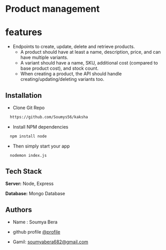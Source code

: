 
# Product  management
 
 

# features

- Endpoints to create, update, delete and retrieve products.
    - A product should have at least a name, description, price, and can have multiple variants.
    - A variant should have a name, SKU, additional cost (compared to base product cost), and stock count.
    - When creating a product, the API should handle creating/updating/deleting variants too.




## Installation

 -  Clone Git Repo

```bash
  https://github.com/Soumys56/kaksha
```

- Install NPM dependencies

```bash
  npm install node
```


-    Then simply start your app

```bash
  nodemon index.js
```
    
## Tech Stack



**Server:** Node, Express


**Database:** Mongo Database





## Authors
- Name : Soumya Bera

- github profile [@profile](https://github.com/Soumys56)
- Gamil: soumyabera682@gmail.com
